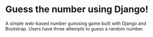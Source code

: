 # Guess the number using Django!
 A simple web-based number guessing game built with Django and Bootstrap. Users have three attempts to guess a random number.
